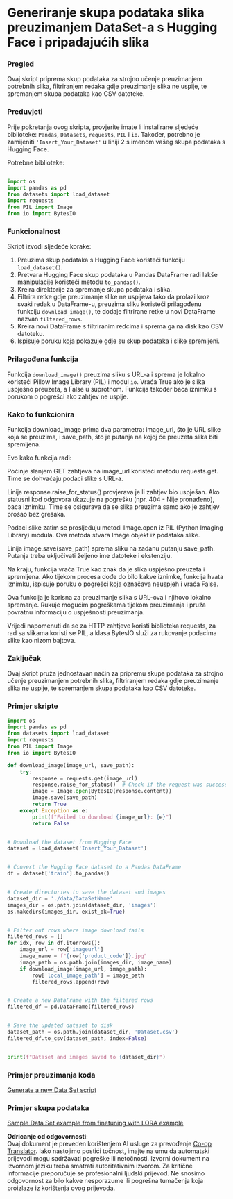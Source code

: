<!--
CO_OP_TRANSLATOR_METADATA:
{
  "original_hash": "3cd0b727945d57998f1096763df56a84",
  "translation_date": "2025-07-17T05:52:44+00:00",
  "source_file": "md/03.FineTuning/CreatingSampleData.md",
  "language_code": "hr"
}
-->
# Generiranje skupa podataka slika preuzimanjem DataSet-a s Hugging Face i pripadajućih slika


### Pregled

Ovaj skript priprema skup podataka za strojno učenje preuzimanjem potrebnih slika, filtriranjem redaka gdje preuzimanje slika ne uspije, te spremanjem skupa podataka kao CSV datoteke.

### Preduvjeti

Prije pokretanja ovog skripta, provjerite imate li instalirane sljedeće biblioteke: `Pandas`, `Datasets`, `requests`, `PIL` i `io`. Također, potrebno je zamijeniti `'Insert_Your_Dataset'` u liniji 2 s imenom vašeg skupa podataka s Hugging Face.

Potrebne biblioteke:

```python

import os
import pandas as pd
from datasets import load_dataset
import requests
from PIL import Image
from io import BytesIO
```

### Funkcionalnost

Skript izvodi sljedeće korake:

1. Preuzima skup podataka s Hugging Face koristeći funkciju `load_dataset()`.
2. Pretvara Hugging Face skup podataka u Pandas DataFrame radi lakše manipulacije koristeći metodu `to_pandas()`.
3. Kreira direktorije za spremanje skupa podataka i slika.
4. Filtrira retke gdje preuzimanje slike ne uspijeva tako da prolazi kroz svaki redak u DataFrame-u, preuzima sliku koristeći prilagođenu funkciju `download_image()`, te dodaje filtrirane retke u novi DataFrame nazvan `filtered_rows`.
5. Kreira novi DataFrame s filtriranim redcima i sprema ga na disk kao CSV datoteku.
6. Ispisuje poruku koja pokazuje gdje su skup podataka i slike spremljeni.

### Prilagođena funkcija

Funkcija `download_image()` preuzima sliku s URL-a i sprema je lokalno koristeći Pillow Image Library (PIL) i modul `io`. Vraća True ako je slika uspješno preuzeta, a False u suprotnom. Funkcija također baca iznimku s porukom o pogrešci ako zahtjev ne uspije.

### Kako to funkcionira

Funkcija download_image prima dva parametra: image_url, što je URL slike koja se preuzima, i save_path, što je putanja na kojoj će preuzeta slika biti spremljena.

Evo kako funkcija radi:

Počinje slanjem GET zahtjeva na image_url koristeći metodu requests.get. Time se dohvaćaju podaci slike s URL-a.

Linija response.raise_for_status() provjerava je li zahtjev bio uspješan. Ako statusni kod odgovora ukazuje na pogrešku (npr. 404 - Nije pronađeno), baca iznimku. Time se osigurava da se slika preuzima samo ako je zahtjev prošao bez grešaka.

Podaci slike zatim se prosljeđuju metodi Image.open iz PIL (Python Imaging Library) modula. Ova metoda stvara Image objekt iz podataka slike.

Linija image.save(save_path) sprema sliku na zadanu putanju save_path. Putanja treba uključivati željeno ime datoteke i ekstenziju.

Na kraju, funkcija vraća True kao znak da je slika uspješno preuzeta i spremljena. Ako tijekom procesa dođe do bilo kakve iznimke, funkcija hvata iznimku, ispisuje poruku o pogrešci koja označava neuspjeh i vraća False.

Ova funkcija je korisna za preuzimanje slika s URL-ova i njihovo lokalno spremanje. Rukuje mogućim pogreškama tijekom preuzimanja i pruža povratnu informaciju o uspješnosti preuzimanja.

Vrijedi napomenuti da se za HTTP zahtjeve koristi biblioteka requests, za rad sa slikama koristi se PIL, a klasa BytesIO služi za rukovanje podacima slike kao nizom bajtova.



### Zaključak

Ovaj skript pruža jednostavan način za pripremu skupa podataka za strojno učenje preuzimanjem potrebnih slika, filtriranjem redaka gdje preuzimanje slika ne uspije, te spremanjem skupa podataka kao CSV datoteke.

### Primjer skripte

```python
import os
import pandas as pd
from datasets import load_dataset
import requests
from PIL import Image
from io import BytesIO

def download_image(image_url, save_path):
    try:
        response = requests.get(image_url)
        response.raise_for_status()  # Check if the request was successful
        image = Image.open(BytesIO(response.content))
        image.save(save_path)
        return True
    except Exception as e:
        print(f"Failed to download {image_url}: {e}")
        return False


# Download the dataset from Hugging Face
dataset = load_dataset('Insert_Your_Dataset')


# Convert the Hugging Face dataset to a Pandas DataFrame
df = dataset['train'].to_pandas()


# Create directories to save the dataset and images
dataset_dir = './data/DataSetName'
images_dir = os.path.join(dataset_dir, 'images')
os.makedirs(images_dir, exist_ok=True)


# Filter out rows where image download fails
filtered_rows = []
for idx, row in df.iterrows():
    image_url = row['imageurl']
    image_name = f"{row['product_code']}.jpg"
    image_path = os.path.join(images_dir, image_name)
    if download_image(image_url, image_path):
        row['local_image_path'] = image_path
        filtered_rows.append(row)


# Create a new DataFrame with the filtered rows
filtered_df = pd.DataFrame(filtered_rows)


# Save the updated dataset to disk
dataset_path = os.path.join(dataset_dir, 'Dataset.csv')
filtered_df.to_csv(dataset_path, index=False)


print(f"Dataset and images saved to {dataset_dir}")
```

### Primjer preuzimanja koda  
[Generate a new Data Set script](../../../../code/04.Finetuning/generate_dataset.py)

### Primjer skupa podataka  
[Sample Data Set example from finetuning with LORA example](../../../../code/04.Finetuning/olive-ort-example/dataset/dataset-classification.json)

**Odricanje od odgovornosti**:  
Ovaj dokument je preveden korištenjem AI usluge za prevođenje [Co-op Translator](https://github.com/Azure/co-op-translator). Iako nastojimo postići točnost, imajte na umu da automatski prijevodi mogu sadržavati pogreške ili netočnosti. Izvorni dokument na izvornom jeziku treba smatrati autoritativnim izvorom. Za kritične informacije preporučuje se profesionalni ljudski prijevod. Ne snosimo odgovornost za bilo kakve nesporazume ili pogrešna tumačenja koja proizlaze iz korištenja ovog prijevoda.
